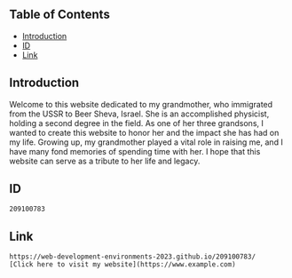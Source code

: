 ## Table of Contents

- [Introduction](#introduction)
- [ID](#ID)
- [Link](#Link)

## Introduction
Welcome to this website dedicated to my grandmother, who immigrated from the USSR to Beer Sheva, Israel. She is an accomplished physicist, holding a second degree in the field. As one of her three grandsons, I wanted to create this website to honor her and the impact she has had on my life. Growing up, my grandmother played a vital role in raising me, and I have many fond memories of spending time with her. I hope that this website can serve as a tribute to her life and legacy.

## ID
    209100783
## Link
    https://web-development-environments-2023.github.io/209100783/
    [Click here to visit my website](https://www.example.com)
